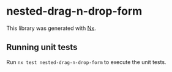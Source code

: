 # nested-drag-n-drop-form

This library was generated with [Nx](https://nx.dev).

## Running unit tests

Run `nx test nested-drag-n-drop-form` to execute the unit tests.
